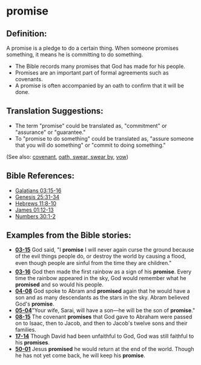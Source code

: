 # promise #

## Definition: ##

A promise is a pledge to do a certain thing. When someone promises something, it means he is committing to do something.

* The Bible records many promises that God has made for his people.
* Promises are an important part of formal agreements such as covenants.
* A promise is often accompanied by an oath to confirm that it will be done.

## Translation Suggestions: ##

* The term "promise" could be translated as, "commitment" or "assurance" or "guarantee."
* To "promise to do something" could be translated as, "assure someone that you will do something" or "commit to doing something."

(See also: [covenant](../kt/covenant.md), [oath, swear, swear by](../other/oath.md), [vow](../kt/vow.md))

## Bible References: ##

* [Galatians 03:15-16](https://door43.org/en/bible/notes/gal/03/15)
* [Genesis 25:31-34](https://door43.org/en/bible/notes/gen/25/31)
* [Hebrews 11:8-10](https://door43.org/en/bible/notes/heb/11/08)
* [James 01:12-13](https://door43.org/en/bible/notes/jas/01/12)
* [Numbers 30:1-2](https://door43.org/en/bible/notes/num/30/01)

## Examples from the Bible stories: ##

* __[03-15](https://door43.org/en/obs/notes/frames/03-15)__ God said, "I __promise__  I will never again curse the ground because of the evil things people do, or destroy the world by causing a flood, even though people are sinful from the time they are children."
* __[03-16](https://door43.org/en/obs/notes/frames/03-16)__ God then made the first rainbow as a sign of his __promise__. Every time the rainbow appeared in the sky, God would remember what he __promised__  and so would his people.
* __[04-08](https://door43.org/en/obs/notes/frames/04-08)__ God spoke to Abram and __promised__  again that he would have a son and as many descendants as the stars in the sky. Abram believed God's __promise__.
* __[05-04](https://door43.org/en/obs/notes/frames/05-04)__"Your wife, Sarai, will have a son—he will be the son of __promise__."
* __[08-15](https://door43.org/en/obs/notes/frames/08-15)__ The covenant __promises__  that God gave to Abraham were passed on to Isaac, then to Jacob, and then to Jacob's twelve sons and their families.
* __[17-14](https://door43.org/en/obs/notes/frames/17-14)__ Though David had been unfaithful to God, God was still faithful to his __promises__.
* __[50-01](https://door43.org/en/obs/notes/frames/50-01)__ Jesus __promised__  he would return at the end of the world. Though he has not yet come back, he will keep his __promise__.


